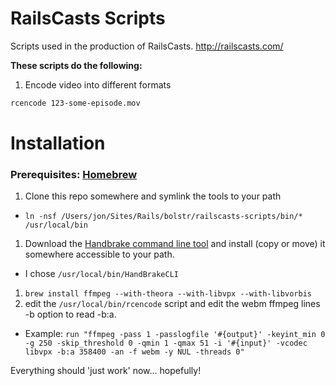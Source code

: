 # RailsCasts Scripts

Scripts used in the production of RailsCasts. http://railscasts.com/

**These scripts do the following:**

1. Encode video into different formats

```bash
rcencode 123-some-episode.mov
```

# Installation

### Prerequisites: [Homebrew](http://mxcl.github.com/homebrew/)

1. Clone this repo somewhere and symlink the tools to your path
  * `ln -nsf /Users/jon/Sites/Rails/bolstr/railscasts-scripts/bin/* /usr/local/bin`
1. Download the [Handbrake command line tool](http://handbrake.fr/downloads2.php) and install (copy or move) it somewhere accessible to your path.
  * I chose `/usr/local/bin/HandBrakeCLI`
1. `brew install ffmpeg --with-theora --with-libvpx --with-libvorbis`
1. edit the `/usr/local/bin/rcencode` script and edit the webm ffmpeg lines -b option to read -b:a.
  * Example: `run "ffmpeg -pass 1 -passlogfile '#{output}' -keyint_min 0 -g 250 -skip_threshold 0 -qmin 1 -qmax 51 -i '#{input}' -vcodec libvpx -b:a 358400 -an -f webm -y NUL -threads 0"`

Everything should 'just work' now... hopefully!